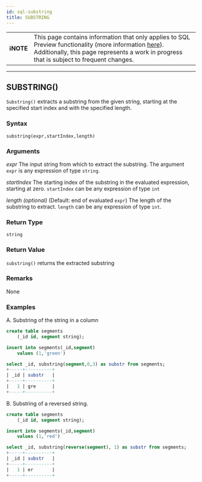 ```yaml
---
id: sql-substring
title: SUBSTRING
---
```


| | |
|-|-|
| **ℹ️NOTE** | This page contains information that only applies to SQL Preview functionality (more information [here](/sql-preview/sql-preview)). Additionally, this page represents a work in progress that is subject to frequent changes. |

---

## SUBSTRING()

`Substring()` extracts a substring from the given string, starting at the specified start index and with the specified length.

### Syntax

```
substring(expr,startIndex,length)
```

### Arguments

_expr_ 
The input string from which to extract the substring. The argument `expr` is any expression of type `string`.

_startIndex_
The starting index of the substring in the evaluated expression, starting at zero. `startIndex` can be any expression of type `int`

_length_ *(optional)* (Default: end of evaluated `expr`)
The length of the substring to extract. `length` can be any expression of type `int`. 

### Return Type
`string`

### Return Value
`substring()` returns the extracted substring
### Remarks
None
### Examples
A. Substring of the string in a column

```sql
create table segments
    (_id id, segment string);

insert into segments(_id,segment)
    values (1,'green')

select _id, substring(segment,0,3) as substr from segments;
+-----+----------+
| _id | substr   |
+-----+----------+
|   1 | gre      |
+-----+----------+
```

B. Substring of a reversed string.
```sql
create table segments
    (_id id, segment string);

insert into segments(_id,segment)
    values (1,'red')

select _id, substring(reverse(segment), 1) as substr from segments;
+-----+----------+
| _id | substr   |
+-----+----------+
|   1 | er       |
+-----+----------+
```